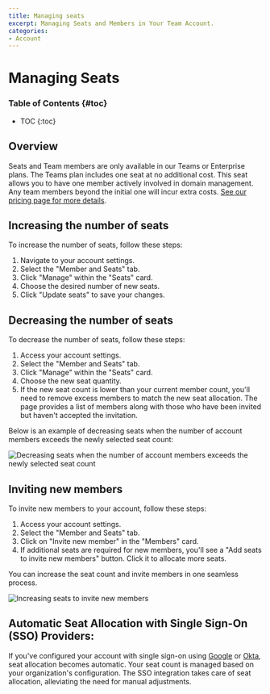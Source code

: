 ```yaml
---
title: Managing seats
excerpt: Managing Seats and Members in Your Team Account.
categories:
- Account
---
```


# Managing Seats

### Table of Contents {#toc}

* TOC
{:toc}

## Overview

Seats and Team members are only available in our Teams or Enterprise plans. The Teams plan includes one seat at no additional cost. This seat allows you to have one member actively involved in domain management. Any team members beyond the initial one will incur extra costs. [See our pricing page for more details](https://dnsimple.com/pricing).

## Increasing the number of seats

To increase the number of seats, follow these steps:

1. Navigate to your account settings.
1. Select the "Member and Seats" tab.
1. Click "Manage" within the "Seats" card.
1. Choose the desired number of new seats.
1. Click "Update seats" to save your changes.

## Decreasing the number of seats

To decrease the number of seats, follow these steps:

1. Access your account settings.
1. Select the "Member and Seats" tab.
1. Click "Manage" within the "Seats" card.
1. Choose the new seat quantity.
1. If the new seat count is lower than your current member count, you'll need to remove excess members to match the new seat allocation. The page provides a list of members along with those who have been invited but haven't accepted the invitation.

Below is an example of decreasing seats when the number of account members exceeds the newly selected seat count:

![Decreasing seats when the number of account members exceeds the newly selected seat count](/files/decreasing-seats.png)

## Inviting new members

To invite new members to your account, follow these steps:

1. Access your account settings.
1. Select the "Member and Seats" tab.
1. Click on "Invite new member" in the "Members" card.
1. If additional seats are required for new members, you'll see a "Add seats to invite new members" button. Click it to allocate more seats.

You can increase the seat count and invite members in one seamless process.

![Increasing seats to invite new members](/files/adding-seats-when-inviting-new-members.png)

## Automatic Seat Allocation with Single Sign-On (SSO) Providers:

If you've configured your account with single sign-on using [Google](/articles/google-identity-provider/) or [Okta](/articles/okta-identity-provider/), seat allocation becomes automatic. Your seat count is managed based on your organization's configuration. The SSO integration takes care of seat allocation, alleviating the need for manual adjustments.
